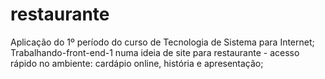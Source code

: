 # restaurante
Aplicação do 1º período do curso de Tecnologia de Sistema para Internet;
Trabalhando-front-end-1 numa ideia de site para restaurante - acesso rápido no ambiente: cardápio online, história e apresentação;
